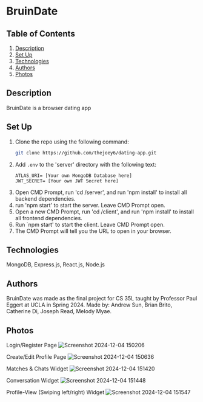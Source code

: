 # BruinDate

## Table of Contents
1. [Description](#description)
2. [Set Up](#set-up)
3. [Technologies](#technologies)
4. [Authors](#authors)
5. [Photos](#photos)

## Description
BruinDate is a browser dating app

## Set Up
1. Clone the repo using the following command:
    ```bash
    git clone https://github.com/thejoey6/dating-app.git
    ```
2. Add `.env` to the 'server' directory with the following text:
    ```env
    ATLAS_URI= [Your own MongoDB Database here]
    JWT_SECRET= [Your own JWT Secret here]
    ```
3. Open CMD Prompt, run 'cd /server', and run 'npm install' to install all backend dependencies.
5. run 'npm start' to start the server. Leave CMD Prompt open.
6. Open a new CMD Prompt, run 'cd /client', and run 'npm install' to install all frontend dependencies.
8. Run `npm start' to start the client. Leave CMD Prompt open.
9. The CMD Prompt will tell you the URL to open in your browser.
    
## Technologies
MongoDB, Express.js, React.js, Node.js

## Authors
BruinDate was made as the final project for CS 35L taught by Professor Paul Eggert at UCLA in Spring 2024. Made by: Andrew Sun, Brian Brito, Catherine Di, Joseph Read, Melody Myae.

## Photos
Login/Register Page
![Screenshot 2024-12-04 150206](https://github.com/user-attachments/assets/00f2e04c-4cc4-4018-8f0f-4ac7c0123ec4)

Create/Edit Profile Page
![Screenshot 2024-12-04 150636](https://github.com/user-attachments/assets/ce44ade9-3705-4f07-9026-391d2fae7252)

Matches & Chats Widget
![Screenshot 2024-12-04 151420](https://github.com/user-attachments/assets/226422f1-3717-45d2-bb71-7438333bf3d1)

Conversation Widget
![Screenshot 2024-12-04 151448](https://github.com/user-attachments/assets/c30717d6-caab-4afb-8f9c-9b8b78e67a1d)

Profile-View (Swiping left/right) Widget
![Screenshot 2024-12-04 151547](https://github.com/user-attachments/assets/a01ccbf2-534b-42b1-8dbe-7e703d7d5ff2)
